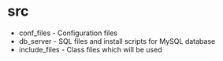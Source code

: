 src
===

* conf_files - Configuration files
* db_server - SQL files and install scripts for MySQL database
* include_files - Class files which will be used
